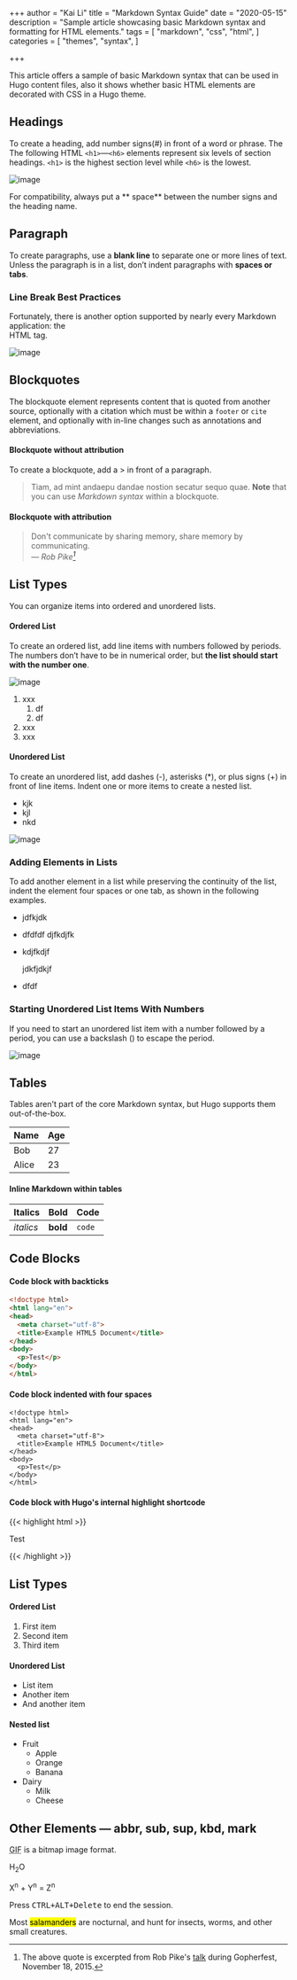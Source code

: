 +++
author = "Kai Li"
title = "Markdown Syntax Guide"
date = "2020-05-15"
description = "Sample article showcasing basic Markdown syntax and formatting for HTML elements."
tags = [
    "markdown",
    "css",
    "html",
]
categories = [
    "themes",
    "syntax",
]

+++

This article offers a sample of basic Markdown syntax that can be used in Hugo content files, also it shows whether basic HTML elements are decorated with CSS in a Hugo theme.
<!--more-->

## Headings

To create a heading, add number signs(#) in front of a word or phrase. The 
The following HTML `<h1>`—`<h6>` elements represent six levels of section headings. `<h1>` is the highest section level while `<h6>` is the lowest.

![image](https://user-images.githubusercontent.com/65668613/118364986-20378580-b59b-11eb-8272-58d91d2a36d9.png)

For compatibility, always put a ** space** between the number signs and the heading name.

## Paragraph

To create paragraphs, use a **blank line** to separate one or more lines of text.<br>
Unless the paragraph is in a list, don’t indent paragraphs with **spaces or tabs**.

### Line Break Best Practices

Fortunately, there is another option supported by nearly every Markdown application: the <br> HTML tag.

![image](https://user-images.githubusercontent.com/65668613/118365242-2bd77c00-b59c-11eb-854f-8529f3ca8704.png)

## Blockquotes

The blockquote element represents content that is quoted from another source, optionally with a citation which must be within a `footer` or `cite` element, and optionally with in-line changes such as annotations and abbreviations.

#### Blockquote without attribution
To create a blockquote, add a > in front of a paragraph.
> Tiam, ad mint andaepu dandae nostion secatur sequo quae.
> **Note** that you can use *Markdown syntax* within a blockquote.

#### Blockquote with attribution

> Don't communicate by sharing memory, share memory by communicating.<br>
> — <cite>Rob Pike[^1]</cite>
[^1]: The above quote is excerpted from Rob Pike's [talk](https://www.youtube.com/watch?v=PAAkCSZUG1c) during Gopherfest, November 18, 2015.

## List Types

You can organize items into ordered and unordered lists.

#### Ordered List

To create an ordered list, add line items with numbers followed by periods. The numbers don’t have to be in numerical order, but **the list should start with the number one**.

![image](https://user-images.githubusercontent.com/65668613/118365355-b7510d00-b59c-11eb-8c3a-3d8a4deb0fd4.png)
1. xxx
     1. df
     2. df
3. xxx
4. xxx

#### Unordered List

To create an unordered list, add dashes (-), asterisks (*), or plus signs (+) in front of line items. Indent one or more items to create a nested list.
- kjk
- kjl
- nkd

![image](https://user-images.githubusercontent.com/65668613/118365952-08fa9700-b59f-11eb-9f72-a8a253f54a78.png)

### Adding Elements in Lists

To add another element in a list while preserving the continuity of the list, indent the element four spaces or one tab, as shown in the following examples.

- jdfkjdk
- dfdfdf
    djfkdjfk
- kdjfkdjf

    jdkfjdkjf
- dfdf
    
### Starting Unordered List Items With Numbers

If you need to start an unordered list item with a number followed by a period, you can use a backslash (\) to escape the period.

![image](https://user-images.githubusercontent.com/65668613/118366223-22e8a980-b5a0-11eb-8fa0-45968012c50d.png)


## Tables

Tables aren't part of the core Markdown syntax, but Hugo supports them out-of-the-box.

   Name | Age
--------|------
    Bob | 27
  Alice | 23

#### Inline Markdown within tables

| Italics   | Bold     | Code   |
| --------  | -------- | ------ |
| *italics* | **bold** | `code` |

## Code Blocks

#### Code block with backticks

```html
<!doctype html>
<html lang="en">
<head>
  <meta charset="utf-8">
  <title>Example HTML5 Document</title>
</head>
<body>
  <p>Test</p>
</body>
</html>
```

#### Code block indented with four spaces

    <!doctype html>
    <html lang="en">
    <head>
      <meta charset="utf-8">
      <title>Example HTML5 Document</title>
    </head>
    <body>
      <p>Test</p>
    </body>
    </html>

#### Code block with Hugo's internal highlight shortcode
{{< highlight html >}}
<!doctype html>
<html lang="en">
<head>
  <meta charset="utf-8">
  <title>Example HTML5 Document</title>
</head>
<body>
  <p>Test</p>
</body>
</html>
{{< /highlight >}}

## List Types

#### Ordered List

1. First item
2. Second item
3. Third item

#### Unordered List

* List item
* Another item
* And another item

#### Nested list

* Fruit
  * Apple
  * Orange
  * Banana
* Dairy
  * Milk
  * Cheese

## Other Elements — abbr, sub, sup, kbd, mark

<abbr title="Graphics Interchange Format">GIF</abbr> is a bitmap image format.

H<sub>2</sub>O

X<sup>n</sup> + Y<sup>n</sup> = Z<sup>n</sup>

Press <kbd><kbd>CTRL</kbd>+<kbd>ALT</kbd>+<kbd>Delete</kbd></kbd> to end the session.

Most <mark>salamanders</mark> are nocturnal, and hunt for insects, worms, and other small creatures.
